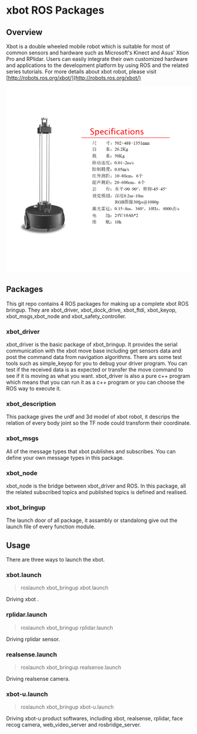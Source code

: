 # xbot ROS Packages

## Overview

Xbot is a double wheeled mobile robot which is suitable for most of common sensors and hardware such as Microsoft's Kinect and Asus' Xtion Pro and RPlidar. Users can easily integrate their own customized hardware and applications to the development platform by using ROS and the related series tutorials. For more details about xbot robot, please visit [http://robots.ros.org/xbot/](http://robots.ros.org/xbot/)

![image](xbot.jpg)

## Packages
This git repo contains 4 ROS packages for making up a complete xbot ROS bringup. They are xbot_driver, xbot_dock_drive, xbot_ftdi, xbot_keyop, xbot_msgs,xbot_node and xbot_safety_controller.

### xbot_driver
xbot_driver is the basic package of xbot_bringup. It provides the serial communication with the xbot move base including get sensors data and post the command data from navigation algorithms. 
There ars some test tools such as simple_keyop for you to debug your driver program. You can test if the received data is as expected or transfer the move command to see if it is moving as what you want.
xbot_driver is also a pure c++ program which means that you can run it as a c++ program or you can choose the ROS way to execute it.

### xbot_description

This package gives the urdf and 3d model of xbot robot, it descrips the relation of every body joint so the TF node could transform their coordinate.

### xbot_msgs
All of the message types that xbot publishes and subscribes. You can define your own message types in this package.

### xbot_node
xbot_node is the bridge between xbot_driver and ROS. In this package, all the related subscribed topics and published topics is defined and realised. 

### xbot_bringup

The launch door of all package, it assambly or standalong give out the launch file of every function module.

## Usage
There are three ways to launch the xbot.
### xbot.launch
>roslaunch xbot_bringup xbot.launch

Driving xbot .
### rplidar.launch
>roslaunch xbot_bringup rplidar.launch

Driving rplidar sensor.
### realsense.launch
>roslaunch xbot_bringup realsense.launch

Driving realsense camera.

### xbot-u.launch

> roslaunch xbot_bringup xbot-u.launch

Driving xbot-u product softwares, including xbot, realsense, rplidar, face recog camera, web_video_server and rosbridge_server.



